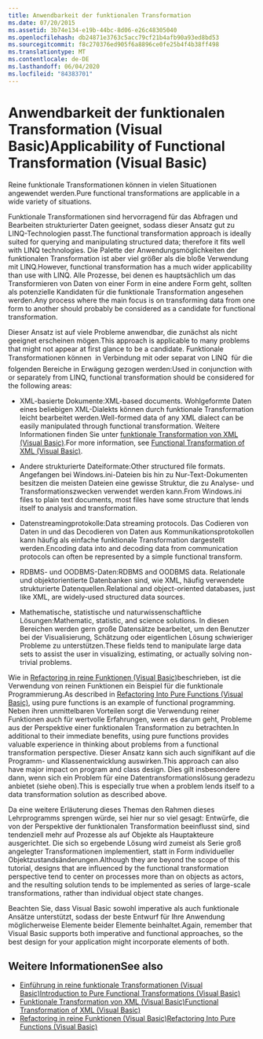 ```yaml
---
title: Anwendbarkeit der funktionalen Transformation
ms.date: 07/20/2015
ms.assetid: 3b74e134-e19b-44bc-8d06-e26c48305040
ms.openlocfilehash: db24871e3763c5acc79cf21b4afb90a93ed8bd53
ms.sourcegitcommit: f8c270376ed905f6a8896ce0fe25b4f4b38ff498
ms.translationtype: MT
ms.contentlocale: de-DE
ms.lasthandoff: 06/04/2020
ms.locfileid: "84383701"
---
```

# <a name="applicability-of-functional-transformation-visual-basic"></a><span data-ttu-id="39376-102">Anwendbarkeit der funktionalen Transformation (Visual Basic)</span><span class="sxs-lookup"><span data-stu-id="39376-102">Applicability of Functional Transformation (Visual Basic)</span></span>
<span data-ttu-id="39376-103">Reine funktionale Transformationen können in vielen Situationen angewendet werden.</span><span class="sxs-lookup"><span data-stu-id="39376-103">Pure functional transformations are applicable in a wide variety of situations.</span></span>  
  
 <span data-ttu-id="39376-104">Funktionale Transformationen sind hervorragend für das Abfragen und Bearbeiten strukturierter Daten geeignet, sodass dieser Ansatz gut zu LINQ-Technologien passt.</span><span class="sxs-lookup"><span data-stu-id="39376-104">The functional transformation approach is ideally suited for querying and manipulating structured data; therefore it fits well with LINQ technologies.</span></span> <span data-ttu-id="39376-105">Die Palette der Anwendungsmöglichkeiten der funktionalen Transformation ist aber viel größer als die bloße Verwendung mit LINQ.</span><span class="sxs-lookup"><span data-stu-id="39376-105">However, functional transformation has a much wider applicability than use with LINQ.</span></span> <span data-ttu-id="39376-106">Alle Prozesse, bei denen es hauptsächlich um das Transformieren von Daten von einer Form in eine andere Form geht, sollten als potenzielle Kandidaten für die funktionale Transformation angesehen werden.</span><span class="sxs-lookup"><span data-stu-id="39376-106">Any process where the main focus is on transforming data from one form to another should probably be considered as a candidate for functional transformation.</span></span>  
  
 <span data-ttu-id="39376-107">Dieser Ansatz ist auf viele Probleme anwendbar, die zunächst als nicht geeignet erscheinen mögen.</span><span class="sxs-lookup"><span data-stu-id="39376-107">This approach is applicable to many problems that might not appear at first glance to be a candidate.</span></span> <span data-ttu-id="39376-108">Funktionale Transformationen können &#150; in Verbindung mit oder separat von LINQ &#150; für die folgenden Bereiche in Erwägung gezogen werden:</span><span class="sxs-lookup"><span data-stu-id="39376-108">Used in conjunction with or separately from LINQ, functional transformation should be considered for the following areas:</span></span>  
  
- <span data-ttu-id="39376-109">XML-basierte Dokumente:</span><span class="sxs-lookup"><span data-stu-id="39376-109">XML-based documents.</span></span> <span data-ttu-id="39376-110">Wohlgeformte Daten eines beliebigen XML-Dialekts können durch funktionale Transformation leicht bearbeitet werden.</span><span class="sxs-lookup"><span data-stu-id="39376-110">Well-formed data of any XML dialect can be easily manipulated through functional transformation.</span></span> <span data-ttu-id="39376-111">Weitere Informationen finden Sie unter [funktionale Transformation von XML (Visual Basic)](functional-transformation-of-xml.md).</span><span class="sxs-lookup"><span data-stu-id="39376-111">For more information, see [Functional Transformation of XML (Visual Basic)](functional-transformation-of-xml.md).</span></span>  
  
- <span data-ttu-id="39376-112">Andere strukturierte Dateiformate:</span><span class="sxs-lookup"><span data-stu-id="39376-112">Other structured file formats.</span></span> <span data-ttu-id="39376-113">Angefangen bei <legacyBold>Windows.ini</legacyBold>-Dateien bis hin zu Nur-Text-Dokumenten besitzen die meisten Dateien eine gewisse Struktur, die zu Analyse- und Transformationszwecken verwendet werden kann.</span><span class="sxs-lookup"><span data-stu-id="39376-113">From Windows.ini files to plain text documents, most files have some structure that lends itself to analysis and transformation.</span></span>  
  
- <span data-ttu-id="39376-114">Datenstreamingprotokolle:</span><span class="sxs-lookup"><span data-stu-id="39376-114">Data streaming protocols.</span></span> <span data-ttu-id="39376-115">Das Codieren von Daten in und das Decodieren von Daten aus Kommunikationsprotokollen kann häufig als einfache funktionale Transformation dargestellt werden.</span><span class="sxs-lookup"><span data-stu-id="39376-115">Encoding data into and decoding data from communication protocols can often be represented by a simple functional transform.</span></span>  
  
- <span data-ttu-id="39376-116">RDBMS- und OODBMS-Daten:</span><span class="sxs-lookup"><span data-stu-id="39376-116">RDBMS and OODBMS data.</span></span> <span data-ttu-id="39376-117">Relationale und objektorientierte Datenbanken sind, wie XML, häufig verwendete strukturierte Datenquellen.</span><span class="sxs-lookup"><span data-stu-id="39376-117">Relational and object-oriented databases, just like XML, are widely-used structured data sources.</span></span>  
  
- <span data-ttu-id="39376-118">Mathematische, statistische und naturwissenschaftliche Lösungen:</span><span class="sxs-lookup"><span data-stu-id="39376-118">Mathematic, statistic, and science solutions.</span></span> <span data-ttu-id="39376-119">In diesen Bereichen werden gern große Datensätze bearbeitet, um den Benutzer bei der Visualisierung, Schätzung oder eigentlichen Lösung schwieriger Probleme zu unterstützen.</span><span class="sxs-lookup"><span data-stu-id="39376-119">These fields tend to manipulate large data sets to assist the user in visualizing, estimating, or actually solving non-trivial problems.</span></span>  
  
 <span data-ttu-id="39376-120">Wie in [Refactoring in reine Funktionen (Visual Basic)](refactoring-into-pure-functions.md)beschrieben, ist die Verwendung von reinen Funktionen ein Beispiel für die funktionale Programmierung.</span><span class="sxs-lookup"><span data-stu-id="39376-120">As described in [Refactoring Into Pure Functions (Visual Basic)](refactoring-into-pure-functions.md), using pure functions is an example of functional programming.</span></span> <span data-ttu-id="39376-121">Neben ihren unmittelbaren Vorteilen sorgt die Verwendung reiner Funktionen auch für wertvolle Erfahrungen, wenn es darum geht, Probleme aus der Perspektive einer funktionalen Transformation zu betrachten.</span><span class="sxs-lookup"><span data-stu-id="39376-121">In additional to their immediate benefits, using pure functions provides valuable experience in thinking about problems from a functional transformation perspective.</span></span> <span data-ttu-id="39376-122">Dieser Ansatz kann sich auch signifikant auf die Programm- und Klassenentwicklung auswirken.</span><span class="sxs-lookup"><span data-stu-id="39376-122">This approach can also have major impact on program and class design.</span></span> <span data-ttu-id="39376-123">Dies gilt insbesondere dann, wenn sich ein Problem für eine Datentransformationslösung geradezu anbietet (siehe oben).</span><span class="sxs-lookup"><span data-stu-id="39376-123">This is especially true when a problem lends itself to a data transformation solution as described above.</span></span>  
  
 <span data-ttu-id="39376-124">Da eine weitere Erläuterung dieses Themas den Rahmen dieses Lehrprogramms sprengen würde, sei hier nur so viel gesagt: Entwürfe, die von der Perspektive der funktionalen Transformation beeinflusst sind, sind tendenziell mehr auf Prozesse als auf Objekte als Hauptakteure ausgerichtet. Die sich so ergebende Lösung wird zumeist als Serie groß angelegter Transformationen implementiert, statt in Form individueller Objektzustandsänderungen.</span><span class="sxs-lookup"><span data-stu-id="39376-124">Although they are beyond the scope of this tutorial, designs that are influenced by the functional transformation perspective tend to center on processes more than on objects as actors, and the resulting solution tends to be implemented as series of large-scale transformations, rather than individual object state changes.</span></span>  
  
 <span data-ttu-id="39376-125">Beachten Sie, dass Visual Basic sowohl imperative als auch funktionale Ansätze unterstützt, sodass der beste Entwurf für Ihre Anwendung möglicherweise Elemente beider Elemente beinhaltet.</span><span class="sxs-lookup"><span data-stu-id="39376-125">Again, remember that Visual Basic supports both imperative and functional approaches, so the best design for your application might incorporate elements of both.</span></span>  
  
## <a name="see-also"></a><span data-ttu-id="39376-126">Weitere Informationen</span><span class="sxs-lookup"><span data-stu-id="39376-126">See also</span></span>

- [<span data-ttu-id="39376-127">Einführung in reine funktionale Transformationen (Visual Basic)</span><span class="sxs-lookup"><span data-stu-id="39376-127">Introduction to Pure Functional Transformations (Visual Basic)</span></span>](introduction-to-pure-functional-transformations.md)
- [<span data-ttu-id="39376-128">Funktionale Transformation von XML (Visual Basic)</span><span class="sxs-lookup"><span data-stu-id="39376-128">Functional Transformation of XML (Visual Basic)</span></span>](functional-transformation-of-xml.md)
- [<span data-ttu-id="39376-129">Refactoring in reine Funktionen (Visual Basic)</span><span class="sxs-lookup"><span data-stu-id="39376-129">Refactoring Into Pure Functions (Visual Basic)</span></span>](refactoring-into-pure-functions.md)

